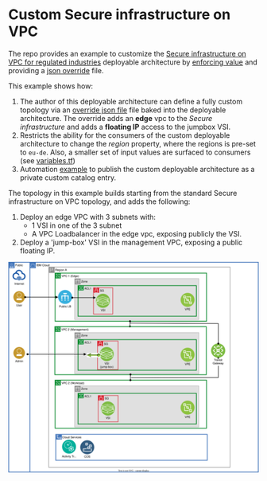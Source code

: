 # Custom Secure infrastructure on VPC 

The repo provides an example to customize the [Secure infrastructure on VPC for regulated industries](https://cloud.ibm.com/catalog/content/slz-vpc-with-vsis-a87ed9a5-d130-47a3-980b-5ceb1d4f9280-global) deployable architecture by [enforcing value](https://github.com/IBM/customized-deployable-architecture/blob/main/main.tf#L8) and providing a [json override](override.json) file.



This example shows how:  

1. The author of this deployable architecture can define a fully custom topology via an [override json file](override.json) file baked into the deployable architecture. The override adds an **edge** vpc to the _Secure infrastructure_ and adds a **floating IP** access to the jumpbox VSI.
2. Restricts the ability for the consumers of the custom deployable architecture to change the _region_ property, where the regions is pre-set to `eu-de`. Also, a smaller set of input values are surfaced to consumers (see [variables.tf](variables.tf))
3. Automation [example](.github/workflows) to publish the custom deployable architecture as a private custom catalog entry.

The topology in this example builds starting from the standard Secure infrastructure on VPC topology, and adds the following:
1. Deploy an edge VPC with 3 subnets with:
   - 1 VSI in one of the 3 subnet
   - A VPC Loadbalancer in the edge vpc, exposing publicly the VSI.
2. Deploy a 'jump-box' VSI in the management VPC, exposing a public floating IP.


![Custom topology](custom-slz-with-edge.svg)

